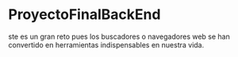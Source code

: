 # ProyectoFinalBackEnd
ste es un gran reto pues los buscadores o navegadores web se han convertido en herramientas indispensables en nuestra vida. 
